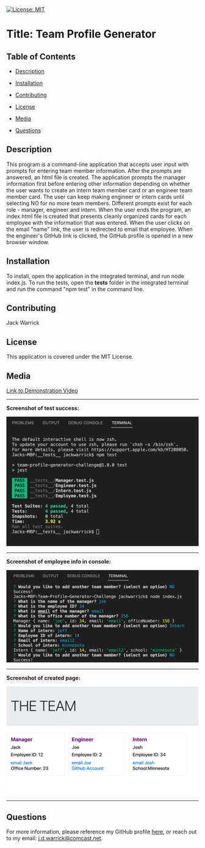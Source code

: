 
[![License: MIT](https://img.shields.io/badge/License-MIT-yellow.svg)](https://opensource.org/licenses/MIT)

# Title: Team Profile Generator 

## Table of Contents

* [Description](#description)

* [Installation](#installation)

* [Contributing](#contributing)

* [License](#license)

* [Media](#media)

* [Questions](#questions)

## Description

This program is a command-line application that accepts user input with prompts for entering team member information. After the prompts are answered, an html file is created. The application prompts the manager information first before entering other information depending on whether the user wants to create an intern team member card or an engineer team member card. The user can keep making engineer or intern cards until selecting NO for no more team members. Different prompts exist for each role - manager, engineer and intern. When the user ends the program, an index.html file is created that presents cleanly organized cards for each employee with the information that was entered. When the user clicks on the email "name" link, the user is redirected to email that employee. When the engineer's GitHub link is clicked, the GitHub profile is opened in a new browser window.

## Installation

To install, open the application in the integrated terminal, and run node index.js. To run the tests, open the __tests__ folder in the integrated terminal and run the command "npm test" in the command line.

## Contributing

Jack Warrick

## License

This application is covered under the MIT License.

## Media

[Link to Demonstration Video](https://drive.google.com/file/d/1MrCzhoNn5B3lb608oR-SYdcMc6JljWWH/view)

-----

**Screenshot of test success:**

![Screenshot of test success](assets/Test-Success.png)

-----

**Screenshot of employee info in console:**

![Screenshot of employee info console log](assets/Employee-Info-Console.png)

-----

**Screenshot of created page:**

![Screenshot of created page](assets/Team-Screenshot.png)

-----

## Questions

For more information, please reference my GitHub profile [here](https://github.com/JackWarrick), or reach out to my email: j.d.warrick@comcast.net.

